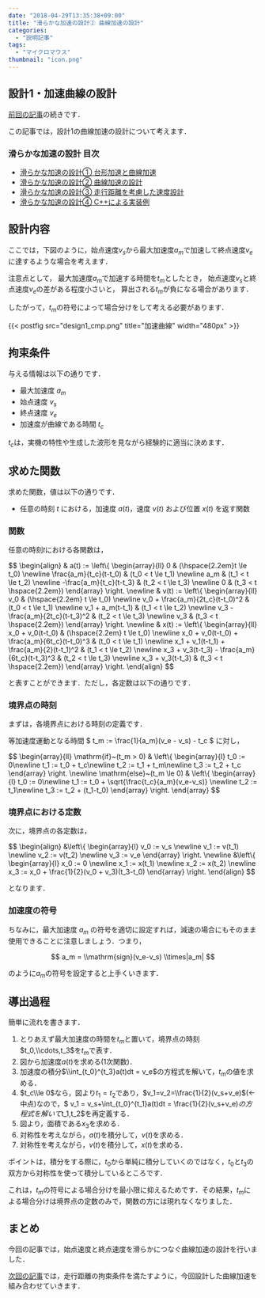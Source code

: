 ```yaml
---
date: "2018-04-29T13:35:38+09:00"
title: "滑らかな加速の設計② 曲線加速の設計"
categories:
  - "説明記事"
tags:
  - "マイクロマウス"
thumbnail: "icon.png"
---
```


## 設計1・加速曲線の設計

[前回の記事](/posts/2018-04-29-accel-designer1/)の続きです．

この記事では，設計1の曲線加速の設計について考えます．

<!--more-->

### 滑らかな加速の設計 目次

- [滑らかな加速の設計① 台形加速と曲線加速](/posts/2018-04-29-accel-designer1/)
- [滑らかな加速の設計② 曲線加速の設計](/posts/2018-04-29-accel-designer2/)
- [滑らかな加速の設計③ 走行距離を考慮した速度設計](/posts/2018-04-29-accel-designer3/)
- [滑らかな加速の設計④ C++による実装例](/posts/2018-04-29-accel-designer4/)

## 設計内容

ここでは，下図のように，始点速度$v_s$から最大加速度$a_m$で加速して終点速度$v_e$に達するような場合を考えます．

注意点として，
最大加速度$a_m$で加速する時間を$t_m$としたとき，
始点速度$v_s$と終点速度$v_e$の差がある程度小さいと，
算出される$t_m$が負になる場合があります．

したがって，$t_m$の符号によって場合分けをして考える必要があります．

{{< postfig src="design1_cmp.png" title="加速曲線" width="480px" >}}

## 拘束条件
与える情報は以下の通りです．

- 最大加速度 $a_m$
- 始点速度 $v_s$
- 終点速度 $v_e$
- 加速度が曲線である時間 $t_c$

$t_c$は，実機の特性や生成した波形を見ながら経験的に適当に決めます．

## 求めた関数
求めた関数，値は以下の通りです．

- 任意の時刻 $t$ における，加速度 $a(t)$，速度 $v(t)$ および位置 $x(t)$ を返す関数

### 関数

任意の時刻$t$における各関数は，

$$
\\begin{align}
&
a(t) :=
\\left\\{ \\begin{array}{ll}
  0 & (\\hspace{2.2em}t \\le t_0) \\newline
  \\frac{a_m}{t_c}(t-t_0) & (t_0 < t \\le t_1) \\newline
  a_m & (t_1 < t \\le t_2) \\newline
  -\\frac{a_m}{t_c}(t-t_3) & (t_2 < t \\le t_3) \\newline
  0 & (t_3 < t \\hspace{2.2em})
\\end{array} \\right.
\\newline
&
v(t) :=
\\left\\{ \\begin{array}{ll}
  v_0                               & (\\hspace{2.2em} t \\le t_0) \\newline
  v_0 + \\frac{a_m}{2t_c}(t-t_0)^2  & (t_0 < t \\le t_1) \\newline
  v_1 + a_m(t-t_1)                  & (t_1 < t \\le t_2) \\newline
  v_3 - \\frac{a_m}{2t_c}(t-t_3)^2  & (t_2 < t \\le t_3) \\newline
  v_3                               & (t_3 < t \\hspace{2.2em})
\\end{array} \\right.
\\newline
&
x(t) :=
\\left\\{ \\begin{array}{ll}
  x_0 + v_0(t-t_0) & (\\hspace{2.2em} t \\le t_0) \\newline
  x_0 + v_0(t-t_0) + \\frac{a_m}{6t_c}(t-t_0)^3 & (t_0 < t \\le t_1) \\newline
  x_1 + v_1(t-t_1) + \\frac{a_m}{2}(t-t_1)^2 & (t_1 < t \\le t_2) \\newline
  x_3 + v_3(t-t_3) - \\frac{a_m}{6t_c}(t-t_3)^3 & (t_2 < t \\le t_3) \\newline
  x_3 + v_3(t-t_3) & (t_3 < t \\hspace{2.2em})
\\end{array} \\right.
\\end{align}
$$

と表すことができます．ただし，各定数は以下の通りです．

### 境界点の時刻

まずは，各境界点における時刻の定義です．

等加速度運動となる時間 $ t_m := \\frac{1}{a_m}(v_e - v_s) - t_c $ に対し，

$$
\\begin{array}{ll}
  \\mathrm{if}~(t_m > 0) &
  \\left\\{ \\begin{array}{l}
    t_0 := 0\\newline
    t_1 := t_0 + t_c\\newline
    t_2 := t_1 + t_m\\newline
    t_3 := t_2 + t_c
  \\end{array} \\right.
   \\newline
  \\mathrm{else}~(t_m \\le 0) &
  \\left\\{ \\begin{array}{l}
    t_0 := 0\\newline
    t_1 := t_0 + \\sqrt{\\frac{t_c}{a_m}(v_e-v_s)} \\newline
    t_2 := t_1\\newline
    t_3 := t_2 + (t_1-t_0)
  \\end{array} \\right.
\\end{array}
$$

### 境界点における定数
次に，境界点の各定数は，

$$
\\begin{align}
  &\\left\\{ \\begin{array}{l}
  v_0 := v_s \\newline
  v_1 := v(t_1) \\newline
  v_2 := v(t_2) \\newline
  v_3 := v_e
  \\end{array} \\right.
  \\newline
  &\\left\\{ \\begin{array}{l}
  x_0 := 0 \\newline
  x_1 := x(t_1) \\newline
  x_2 := x(t_2) \\newline
  x_3 := x_0 + \\frac{1}{2}(v_0 + v_3)(t_3-t_0)
  \\end{array} \\right.
  \\end{align}
$$

となります．

### 加速度の符号

ちなみに，最大加速度 $a_m$ の符号を適切に設定すれば，減速の場合にもそのまま使用できることに注意しましょう．つまり，

$$
a_m = \\mathrm{sign}(v_e-v_s) \\times|a_m|
$$

のように$a_m$の符号を設定すると上手くいきます．

## 導出過程

簡単に流れを書きます．

1. とりあえず最大加速度の時間を$t_m$と置いて，境界点の時刻$t_0,\\cdots,t_3$を$t_m$で表す．
1. 図から加速度$a(t)$を求める(1次関数)．
1. 加速度の積分$\\int_{t_0}^{t_3}a(t)dt = v_e$の方程式を解いて，$t_m$の値を求める．
1. $t_c\\le 0$なら，図より$t_1=t_2$であり，$v_1=v_2=\\frac{1}{2}(v_s+v_e)$(←中点)なので，$ v_1 = v_s+\\int\_{t_0}^{t_1}a(t)dt = \\frac{1}{2}(v_s+v_e)$の方程式を解いて$t_1,t_2$を再定義する．
1. 図より，面積である$x_3$を求める．
1. 対称性を考えながら，$a(t)$を積分して，$v(t)$を求める．
1. 対称性を考えながら，$v(t)$を積分して，$x(t)$を求める．

ポイントは，積分をする際に，$t_0$から単純に積分していくのではなく，$t_0$と$t_3$の双方から対称性を使って積分しているところです．

これは，$t_m$の符号による場合分けを最小限に抑えるためです．その結果，$t_m$による場合分けは境界点の定数のみで，関数の方には現れなくなりました．

## まとめ

今回の記事では，始点速度と終点速度を滑らかにつなぐ曲線加速の設計を行いました．

[次回の記事](/posts/2018-04-29-accel-designer3/)では，走行距離の拘束条件を満たすように，今回設計した曲線加速を組み合わせていきます．

<script type="text/x-mathjax-config">
    MathJax.Hub.Config({tex2jax: {inlineMath: [['$','$'], ['\\(','\\)']]}});
</script>
